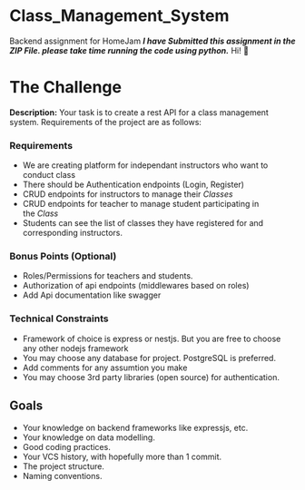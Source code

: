 # Class_Management_System
Backend assignment for HomeJam
 ***I have Submitted this assignment in the ZIP File. please take time running the code using python.***
Hi! 👋

# **The Challenge**

**Description:** Your task is to create a rest API for a class management system. Requirements of the project are as follows:

### **Requirements**

- We are creating platform for independant instructors who want to conduct class
- There should be Authentication endpoints (Login, Register)
- CRUD endpoints for instructors to manage their *Classes*
- CRUD endpoints for teacher to manage student participating in the *Class*
- Students can see the list of classes they have registered for and corresponding instructors.

### **Bonus Points (Optional)**

- Roles/Permissions for teachers and students.
- Authorization of api endpoints (middlewares based on roles)
- Add Api documentation like swagger

### **Technical Constraints**

- Framework of choice is express or nestjs. But you are free to choose any other nodejs framework
- You may choose any database for project. PostgreSQL is preferred.
- Add comments for any assumtion you make
- You may choose 3rd party libraries (open source) for authentication.

## **Goals**

- Your knowledge on backend frameworks like expressjs, etc.
- Your knowledge on data modelling.
- Good coding practices.
- Your VCS history, with hopefully more than 1 commit.
- The project structure.
- Naming conventions.
